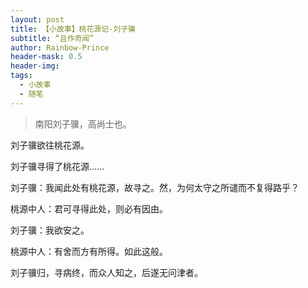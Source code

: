 ```yaml
---
layout: post
title: 【小故事】桃花源记-刘子骥
subtitle: “且作奇闻”
author: Rainbow-Prince
header-mask: 0.5
header-img: 
tags:
  - 小故事
  - 随笔
---
```


> 南阳刘子骥，高尚士也。

刘子骥欲往桃花源。

刘子骥寻得了桃花源……

刘子骥：我闻此处有桃花源，故寻之。然，为何太守之所谴而不复得路乎？

桃源中人：君可寻得此处，则必有因由。

刘子骥：我欲安之。

桃源中人：有舍而方有所得。如此这般。

刘子骥归，寻病终，而众人知之，后遂无问津者。